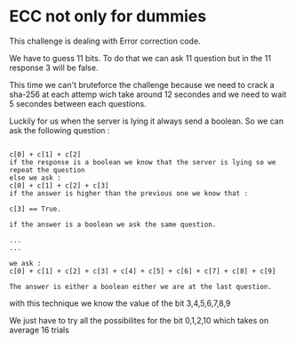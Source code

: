 # ECC not only for dummies

This challenge is dealing with Error correction code.

We have to guess 11 bits. To do that we can ask 11 question but in the 11 response 3 will be false.

This time we can't bruteforce the challenge because we need to crack a sha-256 at each attemp wich take around 12 secondes and we need to wait 5 secondes between each questions.

Luckily for us when the server is lying it always send a boolean. 
So we can ask the following question : 
```

c[0] + c[1] + c[2]
if the response is a boolean we know that the server is lying so we repeat the question
else we ask : 
c[0] + c[1] + c[2] + c[3]
if the answer is higher than the previous one we know that : 

c[3] == True. 

if the answer is a boolean we ask the same question.

...
...

we ask : 
c[0] + c[1] + c[2] + c[3] + c[4] + c[5] + c[6] + c[7] + c[8] + c[9]

The answer is either a boolean either we are at the last question.

```

with this technique we know the value of the bit 3,4,5,6,7,8,9

We just have to try all the possibilites for the bit 0,1,2,10
which takes on average 16 trials